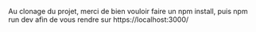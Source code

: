 Au clonage du projet, merci de bien vouloir faire un npm install, puis npm run dev afin de vous rendre sur https://localhost:3000/